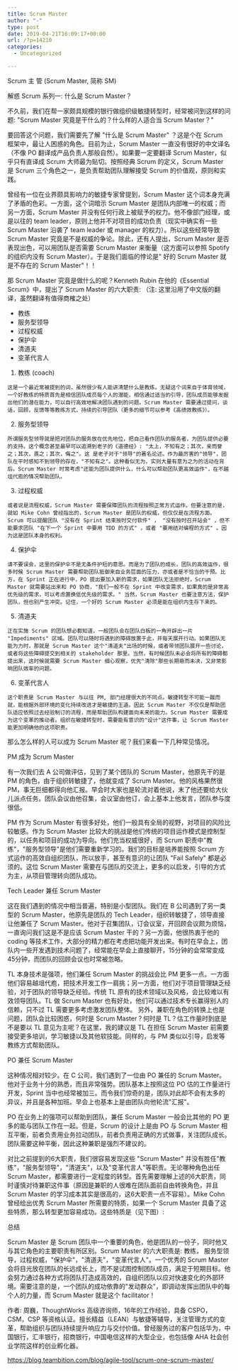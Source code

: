 ```yaml
---
title: Scrum Master
author: "-"
type: post
date: 2019-04-21T16:09:17+00:00
url: /?p=14210
categories:
  - Uncategorized

---
```

Scrum 主 管 (Scrum Master, 简称 SM)
  
解惑 Scrum 系列一: 什么是 Scrum Master？
  
不久前，我们在帮一家颇具规模的银行做组织级敏捷转型时，经常被问到这样的问题: "Scrum Master 究竟是干什么的？什么样的人适合当 Scrum Master？"

要回答这个问题，我们需要先了解 "什么是 Scrum Master" ？这是个在 Scrum 框架中，最让人困惑的角色。目前为止，Scrum Master 一直没有很好的中文译名（不像 PO 翻译成产品负责人那般自然）。如果要一定要翻译 Scrum Master，似乎只有直译成 Scrum 大师最为贴切。按照经典 Scrum 的定义，Scrum Master 是 Scrum 三个角色之一，是负责帮助团队理解接受 Scrum 的价值观，原则和实践。

曾经有一位在业界颇具影响力的敏捷专家曾提到，Scrum Master 这个词本身充满了矛盾的色彩。一方面，这个词暗示 Scrum Master 是团队内部唯一的权威；而另一方面，Scrum Master 并没有任何行政上被赋予的权力。他不像部门经理，或是以往的 team leader，原则上他并不对项目的成功负责（现实中确实有一些 Scrum Master 沿袭了 team leader 或 manager 的权力）。所以这些经常导致 Scrum Master 究竟是不是权威的争论。除此，还有人提出，Scrum Master 是否表现出色，可以用团队是否需要 Scrum Master 来衡量（这方面可以参照 Spotify 的组织内没有 Scrum Master）。于是我们面临的悖论是" 好的 Scrum Master 就是不存在的 Scrum Master"！！

那 Scrum Master 究竟是做什么的呢？Kenneth Rubin 在他的《Essential Scrum》中，提出了 Scrum Master 的六大职责: （注: 这里沿用了中文版的翻译，虽然翻译有值得商榷之处）

  * 教练
  * 服务型领导
  * 过程权威
  * 保护伞
  * 清道夫
  * 变革代言人

  1. 教练 (coach)
  
    这是一个最近常被提到的词，虽然很少有人能讲清楚什么是教练。无疑这个词来自于体育领域，一个好教练的特质首先是相信团队成员每个人的潜能，相信通过适当的引导，团队成员能够发掘出他们的潜在能力，可以自行高效地解决团队遇到的问题。Scrum Master 需要通过提问，谈话，回顾，反馈等等教练方式，持续的引导团队（更多的细节可以参考《高绩效教练》）。 
  2. 服务型领导
  
    所谓服务型领导就是把对团队的服务放在优先地位，把自己看作团队的服务者，为团队提供必要的支持。这个概念甚至最早可以追溯到老子的《道德经》: "太上，不知有之；其次，亲而誉之；其次，畏之；其次，侮之"。这 是老子对于"领导"的著名论述。作为最厉害的"领导"，团队在平时感知不到领导的存在，"不知有之"。这种看似无为，实则大量有意为之为的活动在背后。Scrum Master 时常考虑"还能为团队提供什么，什么可以帮助团队更高效运作"，在不越俎代庖的情况帮助团队。

  3. 过程权威
  
    或者说是流程权威，Scrum Master 需要保障团队的流程按照正常方式运作。但要注意的是，就如 Mike Cohn 曾经指出的，Scrum Master 是团队的权威，但仅仅是在流程方面。Scrum 可以提醒团队 "没有在 Sprint 结束按时交付软件" ， "没有按时召开站会" ，但不能要求团队 "在下一个 Sprint 中要用 TDD 的方式" ，或者 "要用结对编程的方式" 。因为这是团队本身的权利。

  4. 保护伞
  
    请不要误会，这里的保护伞不是无条件护短的意思。而是为了团队的成长，团队的高效运作，很多时候 Scrum Master 需要帮助团队抵御来自业务层面的压力，亦或者是不恰当的干预。比方，在 Sprint 正在进行中，PO 提出要加入新的需求，如果团队无法拒绝时，Scrum Master 就需要站出来和 PO 协商，"我们一般不在 Sprint 中改变需求，如果真的是非常高优先级的需求，可以考虑置换低优先级的需求。" 当然，Scrum Master 也要注意方法，保护团队，但也别产生冲突。记住，一个好的 Scrum Master 必须是能在组织内生存下来的。

  5. 清道夫
  
    正在实施 Scrum 的团队想必都知道，一般团队会在团队白板的一角开辟出一片 "Impediments" 区域。团队可以随时将遇到的障碍放置于此，并每天展开行动。如果团队无能为力时，那就是 Scrum Master 这个"清道夫"出场的时候，或者带领团队展开一些讨论，或者将这些障碍提交到相关的 stakeholder 那里。当然，有时候团队未必会将所有的障碍都提出来，这时候就需要 Scrum Master 细心观察，优先"清除"那些长期悬而未决，又非常影响团队效率的问题。

  6. 变革代言人
  
    这个职责是 Scrum Master 与以往 PM, 部门经理很大的不同点。敏捷转型不可能一蹴而就，能根据外部环境的变化持续改进才是敏捷的王道。因此 Scrum Master 不仅仅是帮助团队适应依照过去经验制订的流程，而是帮助团队构建面向未来的能力。Scrum Master 需要成为这个变革的推动者。组织在敏捷转型时，需要能有意识的"设计"这件事，让 Scrum Master 能更加明确他的这项职责。

那么怎么样的人可以成为 Scrum Master 呢？我们来看一下几种常见情况。

PM 成为 Scrum Master
  
有一次我们去 A 公司做评估，见到了某个团队的 Scrum Master，他原先干的是 PM 的角色，由于组织转敏捷了，他就变成了 Scrum Master。他的风格果然很 PM，事无巨细都得向他汇报。早会时大家也是轮流对着他说，末了他还要给大伙儿派点任务。团队会议由他召集，会议室由他订，会上基本上他发言，团队参与度很低。

PM 作为 Scrum Master 有很多好处，他们一般具有全局的视野，对项目的风险比较敏感。作为 Scrum Master 比较大的挑战是他们传统的项目运作模式是控制型的，以任务和项目的成功为导向。他们充当权威很好，而 Scrum 职责中"教练"，"服务型领导"是他们需要重新学习的。我们的目标是培养能按照 Scrum 方式运作的高效自组织团队，所以放手，甚至有意识的让团队 "Fail Safely" 都是必须的。这位 Scrum Master 需要在与团队的交流上，更多的以启发，引导的方式为主，从项目管理转向团队成功。

Tech Leader 兼任 Scrum Master
  
这在我们遇到的情况中相当普遍，特别是小型团队。我们在 B 公司遇到了另一类型的 Scrum Master，他原先是团队的 Tech Leader，组织转敏捷了，领导直接让他兼任了 Scrum Master。他对于召集团队，订会议室，开回顾会议颇为烦恼，一直询问我们这是不是应该 Scrum Master 干的？另一方面，他很热衷于他的 coding 等技术工作，大部分的精力都在考虑把功能开发出来。有时在早会上，团队内一些开发遇到技术问题了，经常能在早会上直接聊开，15分钟的会常常变成45分钟，而团队的回顾会议也时常被忽略。

TL 本身技术是强项，他们兼任 Scrum Master 的挑战会比 PM 更多一点。一方面他们容易越俎代庖，把技术开发工作一肩挑；另一方面，他们对于项目管理缺乏经验，对于团队的领导缺乏经验。传统 TL 原有的技术领域以及风格，会比较难以有效领导团队。TL 做 Scrum Master 也有好处，他们可以通过技术专长赢得别人的信赖，只不过 TL 需要更多考虑激发团队整体。 另外，兼职在角色的转换上也是问题，团队会比较困惑，何时是 Scrum Master？何时是 TL？估工作量时到底是不是要以 TL 意见为主呢？在这里，我的建议是 TL 在担任 Scrum Master 前需要接受更多培训，学习敏捷以及其他软技能。同样的，与 PM 类似以引导，启发等教练方式帮助团队。

PO 兼任 Scrum Master
  
这种情况相对较少。在 C 公司，我们遇到了一位由 PO 兼任的 Scrum Master。他对于业务十分的熟悉，而且非常强势。团队基本上按照这位 PO 估的工作量进行开发，Sprint 当中也经常被加三。而令我们惊奇的是，团队对此却不会有太多的异议，并且是各种加班。早会上也基本上是由团队向他轮流"汇报"。

PO 在业务上的强项可以帮助到团队，兼任 Scrum Master 一般会比其他的 PO 更多的能与团队工作在一起。但是，Scrum 的设计上是由 PO 与 Scrum Master 相互平衡，前者负责用业务拉动团队，前者负责用正确的方式做事，关注团队成长。团队需要这种平衡，因此这种兼职是强烈不建议的。

对比之前提到的6大职责，我们很容易发现这些 "Scrum Master" 并没有胜任"教练"，"服务型领导"，"清道夫"，以及"变革代言人"等职责。无论哪种角色出任 Scrum Master，都需要进行一定程度的转型。首先需要理解上述的6大职责，同时谨慎对待兼职这件事（原因是兼职的人很难在团队面前自由转换角色，并且 Scrum Master 的学习成本其实是很高的，这6大职责一点不容易）。Mike Cohn 曾经给出优秀 Scrum Master 所需要的特质，如果一个 Scrum Master 具备了这些特质，那么转型更加容易成功。这些特质是（见下图）: 

总结
  
Scrum Master 是 Scrum 团队中一个重要的角色，他是团队的一份子，同时他又与其它角色的主要职责有所区别。Scrum Master 的六大职责是: 教练， 服务型领导，过程权威，"保护伞"，"清道夫"，"变革代言人"。一个优秀的 Scrum Master 会将目光放在团队的长远成长上，而不是试图控制团队成员，满足于短期目标。他会努力通过各种方式将团队打造成高效的，自组织团队以应对快速变化的外部环境。需要注意的是，一个团队的成功依靠的"发动群众"，即调动发挥出团队中的每个人的力量，而 Scrum Master 就是这个 facilitator！

作者: 周巍，ThoughtWorks 高级咨询师，16年的工作经验，具备 CSPO，CSM，CSP 等资格认证。擅长精益（LEAN）与敏捷等辅导，关注管理方式的变革，帮助组织与团队持续提升响应力与交付价值。曾经服务过的客户包括华为，中国银行，汇丰银行，招商银行，中国电信这样的大型企业，也包括像 AHA 社会创业学院这样的创业孵化器。

https://blog.teambition.com/blog/agile-tool/scrum-one-scrum-master/
